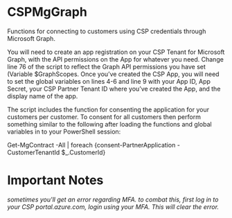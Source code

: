 # CSPMgGraph
Functions for connecting to customers using CSP credentials through Microsoft Graph.

You will need to create an app registration on your CSP Tenant for Microsoft Graph, with the API permissions on the App for whatever you need. 
Change line 76 of the script to reflect the Graph API permissions you have set (Variable $GraphScopes. 
Once you’ve created the CSP App, you will need to set the global variables on lines 4-6 and line 9 with your App ID, App Secret, your CSP Partner Tenant ID where you’ve created the App, and the display name of the app.

The script includes the function for consenting the application for your customers per customer. To consent for all customers then perform something similar to the following after loading the functions and global variables in to your PowerShell session:

Get-MgContract -All | foreach {consent-PartnerApplication -CustomerTenantId $_.CustomerId}

# Important Notes

*sometimes you'll get an error regarding MFA. to combat this, first log in to your CSP portal.azure.com, login using your MFA. This will clear the error.*